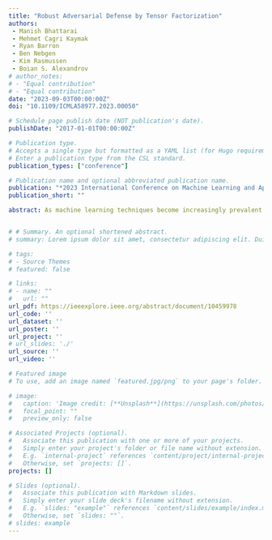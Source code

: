 ```yaml
---
title: "Robust Adversarial Defense by Tensor Factorization"
authors:
 - Manish Bhattarai
 - Mehmet Cagri Kaymak
 - Ryan Barron
 - Ben Nebgen
 - Kim Rasmussen
 - Boian S. Alexandrov
# author_notes:
# - "Equal contribution"
# - "Equal contribution"
date: "2023-09-03T00:00:00Z"
doi: "10.1109/ICMLA58977.2023.00050"

# Schedule page publish date (NOT publication's date).
publishDate: "2017-01-01T00:00:00Z"

# Publication type.
# Accepts a single type but formatted as a YAML list (for Hugo requirements).
# Enter a publication type from the CSL standard.
publication_types: ["conference"]

# Publication name and optional abbreviated publication name.
publication: "*2023 International Conference on Machine Learning and Applications (ICMLA)*"
publication_short: ""

abstract: As machine learning techniques become increasingly prevalent in data analysis, the threat of adversarial attacks has surged, necessitating robust defense mechanisms. Among these defenses, methods exploiting low-rank approximations for input data preprocessing and neural network (NN) parameter factorization have shown potential. Our work advances this field further by integrating the tensorization of input data with low-rank decomposition and tensorization of NN parameters to enhance adversarial defense. The proposed approach demonstrates significant defense capabilities, maintaining robust accuracy even when subjected to the strongest known auto-attacks. Evaluations against leading-edge robust performance benchmarks reveal that our results not only hold their ground against the best defensive methods available but also exceed all current defense strategies that rely on tensor factorizations. This study underscores the potential of integrating tensorization and low-rank decomposition as a robust defense against adversarial attacks in machine learning. 


# # Summary. An optional shortened abstract.
# summary: Lorem ipsum dolor sit amet, consectetur adipiscing elit. Duis posuere tellus ac convallis placerat. Proin tincidunt magna sed ex sollicitudin condimentum.

# tags:
# - Source Themes
# featured: false

# links:
# - name: ""
#   url: ""
url_pdf: https://ieeexplore.ieee.org/abstract/document/10459978
url_code: ''
url_dataset: ''
url_poster: ''
url_project: ''
# url_slides: './'
url_source: ''
url_video: ''

# Featured image
# To use, add an image named `featured.jpg/png` to your page's folder.

# image:
#   caption: 'Image credit: [**Unsplash**](https://unsplash.com/photos/jdD8gXaTZsc)'
#   focal_point: ""
#   preview_only: false

# Associated Projects (optional).
#   Associate this publication with one or more of your projects.
#   Simply enter your project's folder or file name without extension.
#   E.g. `internal-project` references `content/project/internal-project/index.md`.
#   Otherwise, set `projects: []`.
projects: []

# Slides (optional).
#   Associate this publication with Markdown slides.
#   Simply enter your slide deck's filename without extension.
#   E.g. `slides: "example"` references `content/slides/example/index.md`.
#   Otherwise, set `slides: ""`.
# slides: example
---
```


<!-- {{% callout note %}}
Click the *Cite* button above to demo the feature to enable visitors to import publication metadata into their reference management software.
{{% /callout %}}

{{% callout note %}}
Create your slides in Markdown - click the *Slides* button to check out the example.
{{% /callout %}}

Add the publication's **full text** or **supplementary notes** here. You can use rich formatting such as including [code, math, and images](https://docs.hugoblox.com/content/writing-markdown-latex/). -->
